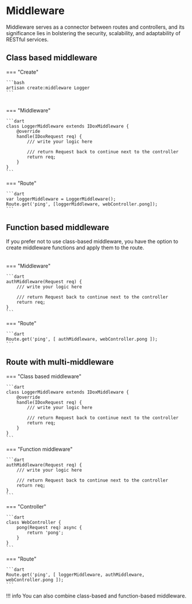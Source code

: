 # Middleware

Middleware serves as a connector between routes and controllers, and its significance lies in bolstering the security, scalability, and adaptability of RESTful services.

## Class based middleware

=== "Create"

    ```bash
    artisan create:middleware Logger
    ```

######
=== "Middleware"

    ```dart
    class LoggerMiddleware extends IDoxMiddleware {
        @override
        handle(IDoxRequest req) {
            /// write your logic here

            /// return Request back to continue next to the controller
            return req; 
        }
    }
    ```

=== "Route"

    ```dart
    var loggerMiddleware = LoggerMiddleware();
    Route.get('ping', [loggerMiddleware, webController.pong]);
    ```

## Function based middleware

If you prefer not to use class-based middleware, you have the option to create middleware functions and apply them to the route.


######
=== "Middleware"

    ```dart
    authMiddleware(Request req) {
        /// write your logic here

        /// return Request back to continue next to the controller
        return req;
    }
    ```

=== "Route"

    ```dart
    Route.get('ping', [ authMiddleware, webController.pong ]);
    ```

## Route with multi-middleware

=== "Class based middleware"

    ```dart
    class LoggerMiddleware extends IDoxMiddleware {
        @override
        handle(IDoxRequest req) {
            /// write your logic here

            /// return Request back to continue next to the controller
            return req;
        }
    }
    ```

=== "Function middleware"

    ```dart
    authMiddleware(Request req) {
        /// write your logic here

        /// return Request back to continue next to the controller
        return req;
    }
    ```

=== "Controller"

    ```dart
    class WebController {
        pong(Request req) async {
            return 'pong';
        }
    }
    ```

=== "Route"

    ```dart
    Route.get('ping', [ loggerMiddleware, authMiddleware, webController.pong ]);
    ```

!!! info
    You can also combine class-based and function-based middleware.